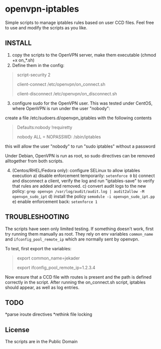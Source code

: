 openvpn-iptables
================

Simple scripts to manage iptables rules based on user CCD files. 
Feel free to use and modify the scripts as you like. 

## INSTALL

1) copy the scripts to the OpenVPN server, make them executable (chmod +x on_*.sh)
2) Define them in the config:

> script-security 2
>
> client-connect /etc/openvpn/on_connect.sh
>
> client-disconnect /etc/openvpn/on_disconnect.sh

3) configure sudo for the OpenVPN user. This was tested under CentOS, where OpenVPN is run under the user "nobody":

create a file /etc/sudoers.d/openvpn_iptables with the following contents

> Defaults:nobody !requiretty
> 
> nobody ALL = NOPASSWD: /sbin/iptables

this will allow the user "nobody" to run "sudo iptables" without a password

Under Debian, OpenVPN is run as root, so sudo directives can be removed alltogether from both scripts.

4) (Centos/RHEL/Fedora only): configure SELinux to allow iptables execution 
    a) disable enforcement temporarily:
        `setenforce 0`
    b) connect and disconnect a client, verify the log and run "iptables-save" to verify that rules are added and removed.
    c) convert audit logs to the new policy:
        `grep openvpn /var/log/audit/audit.log | audit2allow -M openvpn_sudo_ipt`
    d) install the policy
        `semodule -i openvpn_sudo_ipt.pp`
    e) enable enforcement back:
        `setenforce 1`

## TROUBLESHOOTING

The scripts have seen only limited testing. If something doesn't work, first try running them manually as root. 
They rely on env variables `common_name` and `ifconfig_pool_remote_ip` which are normally sent by openvpn.

To test, first export the variables:
> export common_name=jekader
>
> export ifconfig_pool_remote_ip=1.2.3.4

Now ensure that a CCD file with routes is present and the path is defined correctly in the script.
After running the on_connect.sh script, iptables should appear, as well as log entries.

## TODO

*parse iroute directives
*rethink file locking

## License
The scripts are in the Public Domain

